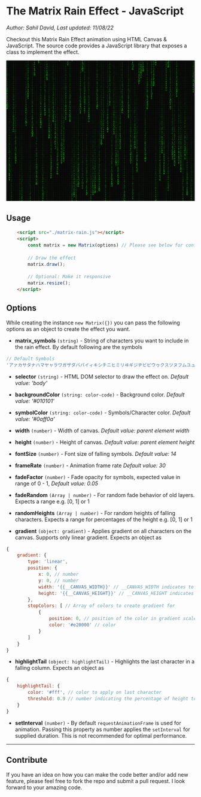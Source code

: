 # The Matrix Rain Effect - JavaScript
_Author: Sahil David, Last updated: 11/08/22_

Checkout this Matrix Rain Effect animation using HTML Canvas & JavaScript. The source code provides a JavaScript library that exposes a class to implement the effect.

![Matrix Rain Effect](./matrix-rain.png)

## Usage

```html
	<script src="./matrix-rain.js"></script>
	<script>
		const matrix = new Matrix(options) // Please see below for configuration options

		// Draw the effect
		matrix.draw();

		// Optional: Make it responsive
		matrix.resize();
	</script>
```
## Options

While creating the instance `new Matrix({})` you can pass the following options as an object to create the effect you want.

- **matrix_symbols** `(string)` - String of characters you want to include in the rain effect. By default following are the symbols
```js
// Default Symbols
'アァカサタナハマヤャラワガザダバパイィキシチニヒミリヰギジヂビピウゥクスツヌフムユュルグズブヅプエェケセテネヘメレヱゲゼデベペオォコソトノホモヨョロヲゴゾドボポヴッン0123456789ABCDEFGHIJKLMNOPQRSTUVWXYZ';
```

- **selector** `(string)` - HTML DOM selector to draw the effect on. _Default value: 'body'_

- **backgroundColor** `(string: color-code)` - Background color. _Default value: '#010101'_

- **symbolColor** `(string: color-code)` - Symbols/Character color. _Default value: '#0aff0a'_

- **width** `(number)` - Width of canvas. _Default value: parent element width_

- **height** `(number)` - Height of canvas. _Default value: parent element height_

- **fontSize** `(number)` - Font size of falling symbols. _Default value: 14_

- **frameRate** `(number)` - Animation frame rate _Default value: 30_

- **fadeFactor** `(number)` - Fade opacity for symbols, expected value in range of 0 - 1, _Default value: 0.05_

- **fadeRandom** `(Array | number)` - For random fade behavior of old layers. Expects a range e.g. [0, 1] or 1

- **randomHeights** `(Array | number)` - For random heights of falling characters. Expects a range  for percentages of the height e.g. [0, 1] or 1

- **gradient** `(object: gradient)` - Applies gradient on all characters on the canvas. Supports only linear gradient. Expects an object as 
```js
{
	gradient: {
		type: 'linear',
		position: {
			x: 0, // number
			y: 0, // number
			width: '{{__CANVAS_WIDTH}}' // __CANVAS_WIDTH indicates to use canvas width, you can also pass a specific number
			height: '{{__CANVAS_HEIGHT}}' // __CANVAS_HEIGHT indicates to use canvas height, you can also pass a specific number
		},
		stopColors: [ // Array of colors to create gradient for
			{
				position: 0, // position of the color in gradient scale, Value in range of 0 - 1
				color: '#e20000' // color
			}
		]
	}
}
```

- **highlightTail** `(object: highlightTail)` - Highlights the last character in a falling column. Expects an object as 
```js
{
	highlightTail: {
		color: '#fff', // color to apply on last character
		threshold: 0.9 // number indicating the percentage of height to apply effect on
	}
}
```
- **setInterval** `(number)` - By default `requestAnimationFrame` is used for animation. Passing this property as number applies the `setInterval` for supplied duration. This is not recommended for optimal performance.

---
## Contribute
If you have an idea on how you can make the code better and/or add new feature, please feel free to fork the repo and submit a pull request. I look forward to your amazing code.
